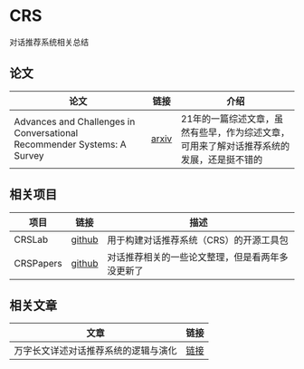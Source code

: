 # CRS
 对话推荐系统相关总结

## 论文
|论文|链接|介绍|
|--|--|--|
|Advances and Challenges in Conversational Recommender Systems: A Survey|[arxiv](https://arxiv.org/abs/2101.09459v7)|21年的一篇综述文章，虽然有些早，作为综述文章，可用来了解对话推荐系统的发展，还是挺不错的|

## 相关项目

|项目|链接|描述|
|--|--|--|
|CRSLab|[github](https://github.com/RUCAIBox/CRSLab)|用于构建对话推荐系统（CRS）的开源工具包|
|CRSPapers|[github](https://github.com/RUCAIBox/CRSPapers)|对话推荐相关的一些论文整理，但是看两年多没更新了|

## 相关文章

|文章|链接|
|--|--|
|万字长文详述对话推荐系统的逻辑与演化|[链接](https://mp.weixin.qq.com/s/I_T6-F-EhS0O27A8_x3fdg)|
